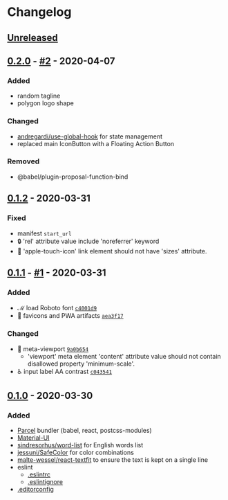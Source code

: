 # Changelog

## [Unreleased]

## [0.2.0] - [#2](../../pull/2) - 2020-04-07
### Added
- random tagline
- polygon logo shape

### Changed
- [andregardi/use-global-hook](https://github.com/andregardi/use-global-hook) for state management
- replaced main IconButton with a Floating Action Button

### Removed
- @babel/plugin-proposal-function-bind

## [0.1.2] - 2020-03-31
### Fixed
- manifest `start_url`
- :lock: 'rel' attribute value include 'noreferrer' keyword
- :green_apple: 'apple-touch-icon' link element should not have 'sizes' attribute.

## [0.1.1] - [#1](../../pull/1) - 2020-03-31
### Added
- ℳ load Roboto font [`c4001d9`](https://github.com/noeldelgado/whatever-suffix/commit/c4001d9c0e4600f180a2e4e8e18f852a432e32a1)
- 🍱 favicons and PWA artifacts [`aea3f17`](https://github.com/noeldelgado/whatever-suffix/commit/aea3f17a4da65c1e1b7c1880c3953298dde2ea6c)

### Changed
- 📱 meta-viewport [`9a0b654`](https://github.com/noeldelgado/whatever-suffix/commit/9a0b654f0be54755c3fc7094af8dfb1e21802f5c)
  - 'viewport' meta element 'content' attribute value should not contain disallowed property 'minimum-scale'.
- ♿️ input label AA contrast [`c043541`](https://github.com/noeldelgado/whatever-suffix/commit/c043541d6cff16f1fdb295781bb60ce432e7dee4)

## [0.1.0] - 2020-03-30
### Added
- [Parcel](https://parceljs.org/) bundler (babel, react, postcss-modules)
- [Material-UI](https://github.com/mui-org/material-ui)
- [sindresorhus/word-list](https://github.com/sindresorhus/word-list) for English words list
- [jessuni/SafeColor](https://github.com/jessuni/SafeColor) for color combinations
- [malte-wessel/react-textfit](https://github.com/malte-wessel/react-textfit) to ensure the text is kept on a single line
- eslint
	- [.eslintrc](../blob/master/.eslintrc)
	- [.eslintignore](../blob/master/.eslintignore)
- [.editorconfig](../blob/master/.editorconfig)

[Unreleased]: https://github.com/noeldelgado/whatever-suffix/compare/v0.2.0...HEAD
[0.2.0]: https://github.com/noeldelgado/whatever-suffix/releases/compare/v0.1.2...v0.2.0
[0.1.2]: https://github.com/noeldelgado/whatever-suffix/releases/compare/v0.1.1...v0.1.2
[0.1.1]: https://github.com/noeldelgado/whatever-suffix/releases/compare/v0.1.0...v0.1.1
[0.1.0]: https://github.com/noeldelgado/whatever-suffix/releases/tag/v0.1.0
